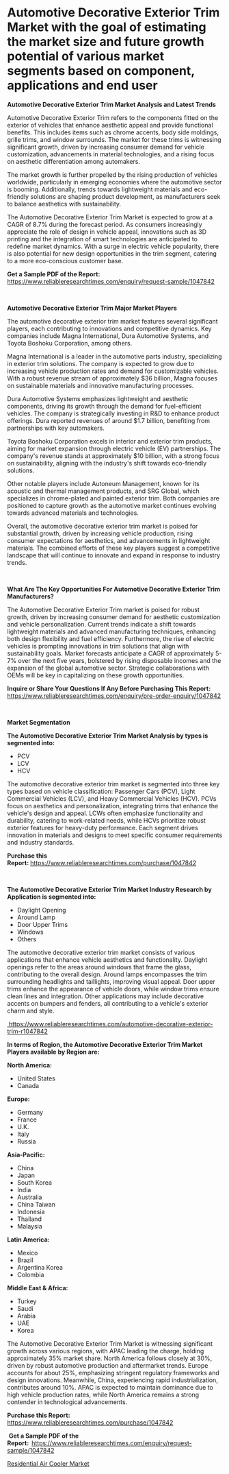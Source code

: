 <p><h1>Automotive Decorative Exterior Trim Market with the goal of estimating the market size and future growth potential of various market segments based on component, applications and end user</h1></p><p><strong>Automotive Decorative Exterior Trim Market Analysis and Latest Trends</strong></p>
<p><p>Automotive Decorative Exterior Trim refers to the components fitted on the exterior of vehicles that enhance aesthetic appeal and provide functional benefits. This includes items such as chrome accents, body side moldings, grille trims, and window surrounds. The market for these trims is witnessing significant growth, driven by increasing consumer demand for vehicle customization, advancements in material technologies, and a rising focus on aesthetic differentiation among automakers.</p><p>The market growth is further propelled by the rising production of vehicles worldwide, particularly in emerging economies where the automotive sector is booming. Additionally, trends towards lightweight materials and eco-friendly solutions are shaping product development, as manufacturers seek to balance aesthetics with sustainability.</p><p>The Automotive Decorative Exterior Trim Market is expected to grow at a CAGR of 8.7% during the forecast period. As consumers increasingly appreciate the role of design in vehicle appeal, innovations such as 3D printing and the integration of smart technologies are anticipated to redefine market dynamics. With a surge in electric vehicle popularity, there is also potential for new design opportunities in the trim segment, catering to a more eco-conscious customer base.</p></p>
<p><strong>Get a Sample PDF of the Report:&nbsp;</strong> <a href="https://www.reliableresearchtimes.com/enquiry/request-sample/1047842?utm_campaign=2006&utm_medium=2&utm_source=Github&utm_content=ia&utm_term=06022025&utm_id=automotive-decorative-exterior-trim">https://www.reliableresearchtimes.com/enquiry/request-sample/1047842</a></p>
<p>&nbsp;</p>
<p><strong>Automotive Decorative Exterior Trim Major Market Players</strong></p>
<p><p>The automotive decorative exterior trim market features several significant players, each contributing to innovations and competitive dynamics. Key companies include Magna International, Dura Automotive Systems, and Toyota Boshoku Corporation, among others.</p><p>Magna International is a leader in the automotive parts industry, specializing in exterior trim solutions. The company is expected to grow due to increasing vehicle production rates and demand for customizable vehicles. With a robust revenue stream of approximately $36 billion, Magna focuses on sustainable materials and innovative manufacturing processes.</p><p>Dura Automotive Systems emphasizes lightweight and aesthetic components, driving its growth through the demand for fuel-efficient vehicles. The company is strategically investing in R&D to enhance product offerings. Dura reported revenues of around $1.7 billion, benefiting from partnerships with key automakers.</p><p>Toyota Boshoku Corporation excels in interior and exterior trim products, aiming for market expansion through electric vehicle (EV) partnerships. The company's revenue stands at approximately $10 billion, with a strong focus on sustainability, aligning with the industry's shift towards eco-friendly solutions.</p><p>Other notable players include Autoneum Management, known for its acoustic and thermal management products, and SRG Global, which specializes in chrome-plated and painted exterior trim. Both companies are positioned to capture growth as the automotive market continues evolving towards advanced materials and technologies.</p><p>Overall, the automotive decorative exterior trim market is poised for substantial growth, driven by increasing vehicle production, rising consumer expectations for aesthetics, and advancements in lightweight materials. The combined efforts of these key players suggest a competitive landscape that will continue to innovate and expand in response to industry trends.</p></p>
<p>&nbsp;</p>
<p><strong>What Are The Key Opportunities For Automotive Decorative Exterior Trim Manufacturers?</strong></p>
<p><p>The Automotive Decorative Exterior Trim market is poised for robust growth, driven by increasing consumer demand for aesthetic customization and vehicle personalization. Current trends indicate a shift towards lightweight materials and advanced manufacturing techniques, enhancing both design flexibility and fuel efficiency. Furthermore, the rise of electric vehicles is prompting innovations in trim solutions that align with sustainability goals. Market forecasts anticipate a CAGR of approximately 5-7% over the next five years, bolstered by rising disposable incomes and the expansion of the global automotive sector. Strategic collaborations with OEMs will be key in capitalizing on these growth opportunities.</p></p>
<p><strong>Inquire or Share Your Questions If Any Before Purchasing This Report:</strong> <a href="https://www.reliableresearchtimes.com/enquiry/pre-order-enquiry/1047842?utm_campaign=2006&utm_medium=2&utm_source=Github&utm_content=ia&utm_term=06022025&utm_id=automotive-decorative-exterior-trim">https://www.reliableresearchtimes.com/enquiry/pre-order-enquiry/1047842</a></p>
<p>&nbsp;</p>
<p><strong>Market Segmentation</strong></p>
<p><strong>The Automotive Decorative Exterior Trim Market Analysis by types is segmented into:</strong></p>
<p><ul><li>PCV</li><li>LCV</li><li>HCV</li></ul></p>
<p><p>The automotive decorative exterior trim market is segmented into three key types based on vehicle classification: Passenger Cars (PCV), Light Commercial Vehicles (LCV), and Heavy Commercial Vehicles (HCV). PCVs focus on aesthetics and personalization, integrating trims that enhance the vehicle's design and appeal. LCWs often emphasize functionality and durability, catering to work-related needs, while HCVs prioritize robust exterior features for heavy-duty performance. Each segment drives innovation in materials and designs to meet specific consumer requirements and industry standards.</p></p>
<p><strong>Purchase this Report:&nbsp;</strong><a href="https://www.reliableresearchtimes.com/purchase/1047842?utm_campaign=2006&utm_medium=2&utm_source=Github&utm_content=ia&utm_term=06022025&utm_id=automotive-decorative-exterior-trim">https://www.reliableresearchtimes.com/purchase/1047842</a></p>
<p>&nbsp;</p>
<p><strong>The Automotive Decorative Exterior Trim Market Industry Research by Application is segmented into:</strong></p>
<p><ul><li>Daylight Opening</li><li>Around Lamp</li><li>Door Upper Trims</li><li>Windows</li><li>Others</li></ul></p>
<p><p>The automotive decorative exterior trim market consists of various applications that enhance vehicle aesthetics and functionality. Daylight openings refer to the areas around windows that frame the glass, contributing to the overall design. Around lamps encompasses the trim surrounding headlights and taillights, improving visual appeal. Door upper trims enhance the appearance of vehicle doors, while window trims ensure clean lines and integration. Other applications may include decorative accents on bumpers and fenders, all contributing to a vehicle's exterior charm and style.</p></p>
<p><a href="https://www.reliableresearchtimes.com/automotive-decorative-exterior-trim-r1047842?utm_campaign=2006&utm_medium=2&utm_source=Github&utm_content=ia&utm_term=06022025&utm_id=automotive-decorative-exterior-trim">&nbsp;https://www.reliableresearchtimes.com/automotive-decorative-exterior-trim-r1047842</a></p>
<p><strong>In terms of Region, the Automotive Decorative Exterior Trim Market Players available by Region are:</strong></p>
<p>
    <p> <strong> North America: </strong>
        <ul>
            <li>United States</li>
            <li>Canada</li>
        </ul>
        </p> 
    <p> <strong> Europe: </strong>
        <ul>
            <li>Germany</li>
            <li>France</li>
            <li>U.K.</li>
            <li>Italy</li>
            <li>Russia</li>
        </ul>
        </p> 
    <p> <strong> Asia-Pacific: </strong>
        <ul>
            <li>China</li>
            <li>Japan</li>
            <li>South Korea</li>
            <li>India</li>
            <li>Australia</li>
            <li>China Taiwan</li>
            <li>Indonesia</li>
            <li>Thailand</li>
            <li>Malaysia</li>
        </ul>
        </p> 
    <p> <strong> Latin America: </strong>
        <ul>
            <li>Mexico</li>
            <li>Brazil</li>
            <li>Argentina Korea</li>
            <li>Colombia</li>
        </ul>
        </p> 
    <p> <strong> Middle East & Africa: </strong>
        <ul>
            <li>Turkey</li>
            <li>Saudi</li>
            <li>Arabia</li>
            <li>UAE</li>
            <li>Korea</li>
        </ul>
    </p>
    </p>
<p><p>The Automotive Decorative Exterior Trim Market is witnessing significant growth across various regions, with APAC leading the charge, holding approximately 35% market share. North America follows closely at 30%, driven by robust automotive production and aftermarket trends. Europe accounts for about 25%, emphasizing stringent regulatory frameworks and design innovations. Meanwhile, China, experiencing rapid industrialization, contributes around 10%. APAC is expected to maintain dominance due to high vehicle production rates, while North America remains a strong contender in technological advancements.</p></p>
<p><strong>Purchase this Report: </strong><a href="https://www.reliableresearchtimes.com/purchase/1047842?utm_campaign=2006&utm_medium=2&utm_source=Github&utm_content=ia&utm_term=06022025&utm_id=automotive-decorative-exterior-trim">https://www.reliableresearchtimes.com/purchase/1047842</a></p>
<p>&nbsp;<strong>Get a Sample PDF of the Report:&nbsp;&nbsp;</strong><a href="https://www.reliableresearchtimes.com/enquiry/request-sample/1047842?utm_campaign=2006&utm_medium=2&utm_source=Github&utm_content=ia&utm_term=06022025&utm_id=automotive-decorative-exterior-trim">https://www.reliableresearchtimes.com/enquiry/request-sample/1047842</a></p>
<p><strong></strong></p>
<p><p><a href="https://github.com/bmorecock/Market-Research-Report-List-6/blob/main/residential-air-cooler-market.md?utm_campaign=2006&utm_medium=2&utm_source=Github&utm_content=ia&utm_term=06022025&utm_id=automotive-decorative-exterior-trim">Residential Air Cooler Market</a></p></p>